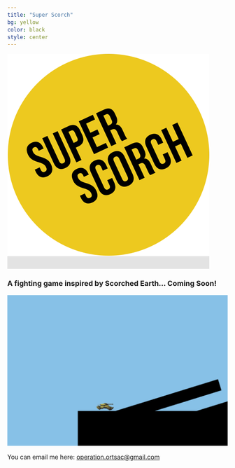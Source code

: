 ```yaml
---
title: "Super Scorch"
bg: yellow
color: black
style: center
---
```


<span class="fa-stack subtlecircle" style="font-size:120px; background:rgba(0,0,0,0.1)">
  <img src="img/face.png" />
</span>

### A fighting game inspired by Scorched Earth... Coming Soon!

<img src="img/tank.gif" />

You can email me here: [operation.ortsac@gmail.com](mailto:operation.ortsac@gmail.com) 
